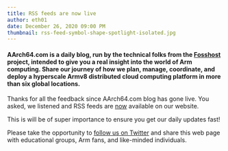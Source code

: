 ```yaml
---
title: RSS feeds are now live
author: eth01
date: December 26, 2020 09:00 PM
thumbnail: rss-feed-symbol-shape-spotlight-isolated.jpg
---
```


#### AArch64.com is a daily blog, run by the technical folks from the [Fosshost](https://fosshost.org) project, intended to give you a real insight into the world of Arm computing. Share our journey of how we plan, manage, coordinate, and deploy a hyperscale Armv8 distributed cloud computing platform in more than six global locations.

Thanks for all the feedback since AArch64.com blog has gone live. You asked, we listened and RSS feeds are <a href="https://arm-64.com/feed.xml">now</a> available on our website.

This is will be of super importance to ensure you get our daily updates fast!

Please take the opportunity to [follow us on
Twitter](https://twitter.com/fosshostorg) and share this web page with educational
groups, Arm fans, and like-minded individuals.

